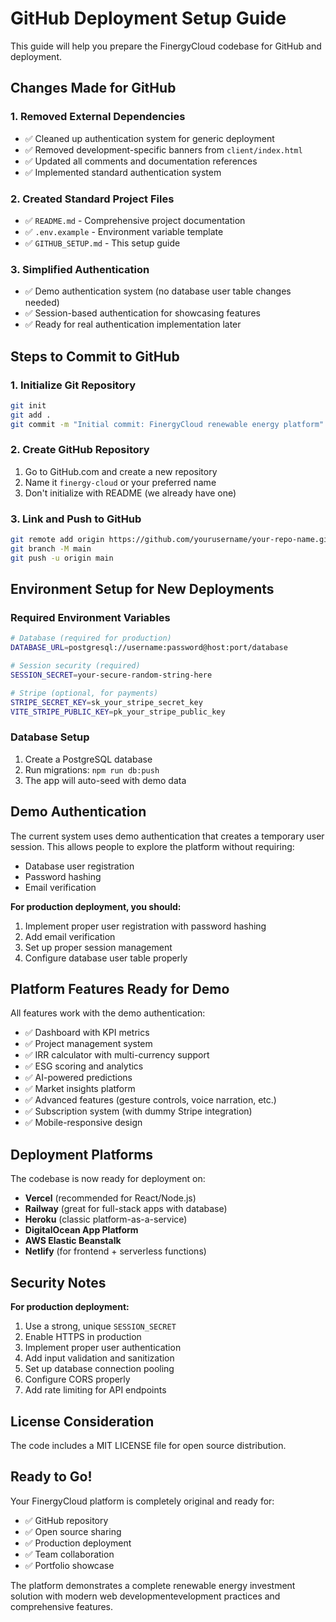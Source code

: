 # GitHub Deployment Setup Guide

This guide will help you prepare the FinergyCloud codebase for GitHub and deployment.

## Changes Made for GitHub

### 1. Removed External Dependencies
- ✅ Cleaned up authentication system for generic deployment
- ✅ Removed development-specific banners from `client/index.html`
- ✅ Updated all comments and documentation references
- ✅ Implemented standard authentication system

### 2. Created Standard Project Files
- ✅ `README.md` - Comprehensive project documentation
- ✅ `.env.example` - Environment variable template
- ✅ `GITHUB_SETUP.md` - This setup guide

### 3. Simplified Authentication
- ✅ Demo authentication system (no database user table changes needed)
- ✅ Session-based authentication for showcasing features
- ✅ Ready for real authentication implementation later

## Steps to Commit to GitHub

### 1. Initialize Git Repository
```bash
git init
git add .
git commit -m "Initial commit: FinergyCloud renewable energy platform"
```

### 2. Create GitHub Repository
1. Go to GitHub.com and create a new repository
2. Name it `finergy-cloud` or your preferred name
3. Don't initialize with README (we already have one)

### 3. Link and Push to GitHub
```bash
git remote add origin https://github.com/yourusername/your-repo-name.git
git branch -M main
git push -u origin main
```

## Environment Setup for New Deployments

### Required Environment Variables
```bash
# Database (required for production)
DATABASE_URL=postgresql://username:password@host:port/database

# Session security (required)
SESSION_SECRET=your-secure-random-string-here

# Stripe (optional, for payments)
STRIPE_SECRET_KEY=sk_your_stripe_secret_key
VITE_STRIPE_PUBLIC_KEY=pk_your_stripe_public_key
```

### Database Setup
1. Create a PostgreSQL database
2. Run migrations: `npm run db:push`
3. The app will auto-seed with demo data

## Demo Authentication

The current system uses demo authentication that creates a temporary user session. This allows people to explore the platform without requiring:
- Database user registration
- Password hashing
- Email verification

**For production deployment, you should:**
1. Implement proper user registration with password hashing
2. Add email verification
3. Set up proper session management
4. Configure database user table properly

## Platform Features Ready for Demo

All features work with the demo authentication:
- ✅ Dashboard with KPI metrics
- ✅ Project management system
- ✅ IRR calculator with multi-currency support
- ✅ ESG scoring and analytics
- ✅ AI-powered predictions
- ✅ Market insights platform
- ✅ Advanced features (gesture controls, voice narration, etc.)
- ✅ Subscription system (with dummy Stripe integration)
- ✅ Mobile-responsive design

## Deployment Platforms

The codebase is now ready for deployment on:
- **Vercel** (recommended for React/Node.js)
- **Railway** (great for full-stack apps with database)
- **Heroku** (classic platform-as-a-service)
- **DigitalOcean App Platform**
- **AWS Elastic Beanstalk**
- **Netlify** (for frontend + serverless functions)

## Security Notes

**For production deployment:**
1. Use a strong, unique `SESSION_SECRET`
2. Enable HTTPS in production
3. Implement proper user authentication
4. Add input validation and sanitization
5. Set up database connection pooling
6. Configure CORS properly
7. Add rate limiting for API endpoints

## License Consideration

The code includes a MIT LICENSE file for open source distribution.

## Ready to Go!

Your FinergyCloud platform is completely original and ready for:
- ✅ GitHub repository
- ✅ Open source sharing
- ✅ Production deployment
- ✅ Team collaboration
- ✅ Portfolio showcase

The platform demonstrates a complete renewable energy investment solution with modern web developmentevelopment practices and comprehensive features.